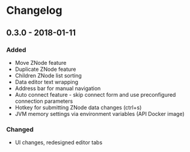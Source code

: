 Changelog
=========

## 0.3.0 - 2018-01-11

### Added
- Move ZNode feature
- Duplicate ZNode feature
- Children ZNode list sorting
- Data editor text wrapping
- Address bar for manual navigation
- Auto connect feature - skip connect form and use preconfigured connection parameters
- Hotkey for submitting ZNode data changes (ctrl+s)
- JVM memory settings via environment variables (API Docker image)

### Changed
- UI changes, redesigned editor tabs
